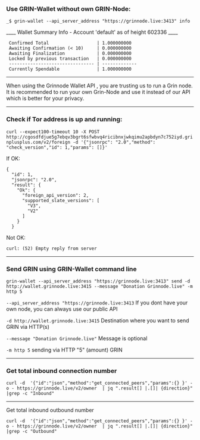 ### Use GRIN-Wallet without own GRIN-Node:

```_$ grin-wallet --api_server_address "https://grinnode.live:3413" info```

____ Wallet Summary Info - Account 'default' as of height 602336 ____
```
 Confirmed Total                  | 1.000000000 
 Awaiting Confirmation (< 10)     | 0.000000000 
 Awaiting Finalization            | 0.000000000 
 Locked by previous transaction   | 0.000000000 
 -------------------------------- | ------------- 
 Currently Spendable              | 1.000000000 
```
-----------------------------------------

When using the Grinnode Wallet API , you are trusting us to run a Grin node. It is recommended to run your own Grin-Node and use it instead of our API which is better for your privacy.

-----------------------------------------
### Check if Tor address is up and running:

```curl --expect100-timeout 10 -X POST http://cgosdfdjue5g7ebqv3bgrt6sfwbvq4ricibnxjwkqimu2apbdyn7c752iyd.grinplusplus.com/v2/foreign -d '{"jsonrpc": "2.0","method": "check_version","id": 1,"params": []}' ```

If OK:

```
{
  "id": 1,
  "jsonrpc": "2.0",
  "result": {
    "Ok": {
      "foreign_api_version": 2,
      "supported_slate_versions": [
        "V3",
        "V2"
      ]
    }
  }
```

Not OK:

```curl: (52) Empty reply from server```


-----------------------------------------

### Send GRIN using GRIN-Wallet command line

```grin-wallet --api_server_address "https://grinnode.live:3413" send -d http://wallet.grinnode.live:3415 --message "Donation Grinnode.live" -m http 5```


```--api_server_address "https://grinnode.live:3413```  If you dont have your own node, you can always use our public API

```-d http://wallet.grinnode.live:3415``` Destination where you want to send GRIN via HTTP(s)

```--message "Donation Grinnode.live"``` Message is optional

```-m http 5```  sending via HTTP "5" (amount) GRIN

-----------------------------------------

### Get total inbound connection number

```
curl -d  '{"id":"json","method":"get_connected_peers","params":{} }' -o - https://grinnode.live/v2/owner  | jq ".result[] |.[]| {direction}"  |grep -c "Inbound" 
```

-----------------------------------------

Get total inbound outbound number

```
curl -d  '{"id":"json","method":"get_connected_peers","params":{} }' -o - https://grinnode.live/v2/owner  | jq ".result[] |.[]| {direction}"  |grep -c "Outbound" 
```
